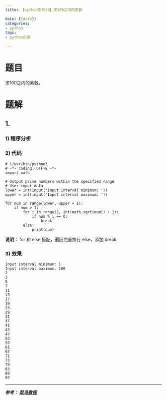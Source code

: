 ```yaml
---
title: 【python实例36】求100之内的素数

date: {{date}}
categories:
- python
tags:
- python实例

---
```

# 题目
求100之内的素数。
# 题解
## 1.
### 1) 程序分析
### 2) 代码

```
# !/usr/bin/python3
# -*- coding: UTF-8 -*-
import math

# Output prime numbers within the specified range
# User input data
lower = int(input('Input interval minimum: '))
upper = int(input('Input interval maximum: '))

for num in range(lower, upper + 1):
    if num > 1:
        for i in range(2, int(math.sqrt(num)) + 1):
            if num % i == 0:
                break
        else:
            print(num)

```
**说明：** for 和 else 搭配，遍历完全执行 else，添加 break

### 3) 效果
```
Input interval minimum: 1
Input interval maximum: 100
2
3
5
7
11
13
17
19
23
29
31
37
41
43
47
53
59
61
67
71
73
79
83
89
97
```


---
***参考：
[菜鸟教程](https://www.runoob.com/python/python-100-examples.html)***
